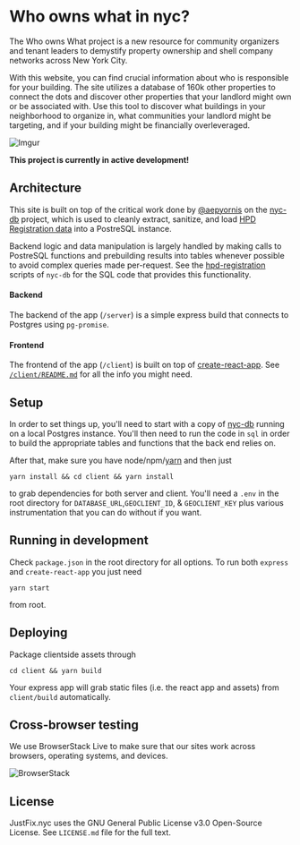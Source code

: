 # Who owns what in nyc?

The Who owns What project is a new resource for community organizers and tenant leaders to demystify property ownership and shell company networks across New York City.

With this website, you can find crucial information about who is responsible for your building. The site utilizes a database of 160k other properties to connect the dots and discover other properties that your landlord might own or be associated with. Use this tool to discover what buildings in your neighborhood to organize in, what communities your landlord might be targeting, and if your building might be financially overleveraged.

![Imgur](http://i.imgur.com/cYw4gyU.jpg)


**This project is currently in active development!**

## Architecture
This site is built on top of the critical work done by [@aepyornis](https://github.com/aepyornis) on the [nyc-db](https://github.com/aepyornis/nyc-db) project, which is used to cleanly extract, sanitize, and load [HPD Registration data](http://www1.nyc.gov/site/hpd/about/open-data.page) into a PostreSQL instance.

Backend logic and data manipulation is largely handled by making calls to PostreSQL functions and prebuilding results into tables whenever possible to avoid complex queries made per-request. See the [hpd-registration ](https://github.com/aepyornis/nyc-db/tree/master/src/nycdb/sql/hpd_registrations) scripts of `nyc-db` for the SQL code that provides this functionality.

#### Backend
The backend of the app (`/server`) is a simple express build that connects to Postgres using `pg-promise`.

#### Frontend
The frontend of the app (`/client`) is built on top of [create-react-app](https://github.com/facebookincubator/create-react-app). See [`/client/README.md`](https://github.com/JustFixNYC/who-owns-what/blob/master/client/README.md) for all the info you might need.

## Setup
In order to set things up, you'll need to start with a copy of [nyc-db](https://github.com/aepyornis/nyc-db) running on a local Postgres instance. You'll then need to run the code in `sql` in order to build the appropriate tables and functions that the back end relies on.

After that, make sure you have node/npm/[yarn](https://yarnpkg.com/en/)  and then just

```
yarn install && cd client && yarn install
```

to grab dependencies for both server and client. You'll need a `.env` in the root directory for `DATABASE_URL`,`GEOCLIENT_ID`, & `GEOCLIENT_KEY` plus various instrumentation that you can do without if you want.

## Running in development
Check `package.json` in the root directory for all options. To run both `express` and `create-react-app` you just need

```
yarn start
```

from root.

## Deploying
Package clientside assets through

```
cd client && yarn build
```

Your express app will grab static files (i.e. the react app and assets) from `client/build` automatically.

## Cross-browser testing

We use BrowserStack Live to make sure that our sites work across browsers, operating systems, and devices.

![BrowserStack](https://www.browserstack.com/images/layout/browserstack-logo-600x315.png)

## License

JustFix.nyc uses the GNU General Public License v3.0 Open-Source License. See `LICENSE.md` file for the full text.
